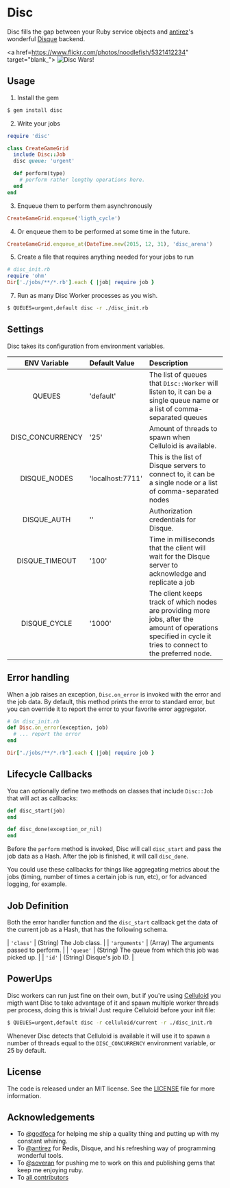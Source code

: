 # Disc

Disc fills the gap between your Ruby service objects and [antirez](http://antirez.com/)'s wonderful [Disque](https://github.com/antirez/disque) backend.

<a href=https://www.flickr.com/photos/noodlefish/5321412234" target="blank_">
![Disc Wars!](https://cloud.githubusercontent.com/assets/437/8634016/b63ee0f8-27e6-11e5-9a78-51921bd32c88.jpg)
</a>

## Usage

1.  Install the gem

  ```bash
  $ gem install disc
  ```

2. Write your jobs

  ```ruby
  require 'disc'

  class CreateGameGrid
    include Disc::Job
    disc queue: 'urgent'

    def perform(type)
      # perform rather lengthy operations here.
    end
  end
  ```

3. Enqueue them to perform them asynchronously

  ```ruby
  CreateGameGrid.enqueue('ligth_cycle')
  ```

4. Or enqueue them to be performed at some time in the future.

  ```ruby
  CreateGameGrid.enqueue_at(DateTime.new(2015, 12, 31), 'disc_arena')
  ```

5. Create a file that requires anything needed for your jobs to run

  ```ruby
# disc_init.rb
  require 'ohm'
  Dir['./jobs/**/*.rb'].each { |job| require job }
  ```

7. Run as many Disc Worker processes as you wish.

  ```bash
  $ QUEUES=urgent,default disc -r ./disc_init.rb
  ```

## Settings

Disc takes its configuration from environment variables.

| ENV Variable     |  Default Value   | Description
|:----------------:|:-----------------|:------------|
| QUEUES           | 'default'        | The list of queues that `Disc::Worker` will listen to, it can be a single queue name or a list of comma-separated queues |
| DISC_CONCURRENCY | '25'             | Amount of threads to spawn when Celluloid is available. |
| DISQUE_NODES     | 'localhost:7711' | This is the list of Disque servers to connect to, it can be a single node or a list of comma-separated nodes |
| DISQUE_AUTH      | ''               | Authorization credentials for Disque. |
| DISQUE_TIMEOUT   | '100'            | Time in milliseconds that the client will wait for the Disque server to acknowledge and replicate a job |
| DISQUE_CYCLE     | '1000'           | The client keeps track of which nodes are providing more jobs, after the amount of operations specified in cycle it tries to connect to the preferred node. |

## Error handling

When a job raises an exception, `Disc.on_error` is invoked with the error and
the job data. By default, this method prints the error to standard error, but
you can override it to report the error to your favorite error aggregator.

``` ruby
# On disc_init.rb
def Disc.on_error(exception, job)
  # ... report the error
end

Dir["./jobs/**/*.rb"].each { |job| require job }
```

## Lifecycle Callbacks

You can optionally define two methods on classes that include `Disc::Job` that
will act as callbacks:

``` ruby
def disc_start(job)
end

def disc_done(exception_or_nil)
end
```

Before the `perform` method is invoked, Disc will call `disc_start` and pass the
job data as a Hash. After the job is finished, it will call `disc_done`.

You could use these callbacks for things like aggregating metrics about the jobs
(timing, number of times a certain job is run, etc), or for advanced logging,
for example.

## Job Definition

Both the error handler function and the `disc_start` callback get the data of
the current job as a Hash, that has the following schema.

| `'class'`     | (String) The Job class.                               |
| `'arguments'` | (Array) The arguments passed to perform.              |
| `'queue'`     | (String) The queue from which this job was picked up. |
| `'id'`        | (String) Disque's job ID.                             |

## PowerUps

Disc workers can run just fine on their own, but if you're using
[Celluloid](https://github.com/celluloid/celluloid) you migth want Disc to take
advantage of it and spawn multiple worker threads per process, doing this is
trivial! Just require Celluloid before your init file:

```bash
$ QUEUES=urgent,default disc -r celluloid/current -r ./disc_init.rb
```

Whenever Disc detects that Celluloid is available it will use it to  spawn a
number of threads equal to the `DISC_CONCURRENCY` environment variable, or 25 by
default.

## License

The code is released under an MIT license. See the [LICENSE](./LICENSE) file for
more information.

## Acknowledgements

* To [@godfoca](https://github.com/godfoca) for helping me ship a quality thing and putting up with my constant whining.
* To [@antirez](https://github,com/antirez) for Redis, Disque, and his refreshing way of programming wonderful tools.
* To [@soveran](https://github.com/soveran) for pushing me to work on this and publishing gems that keep me enjoying ruby.
* To [all contributors](https://github.com/pote/disc/graphs/contributors)
